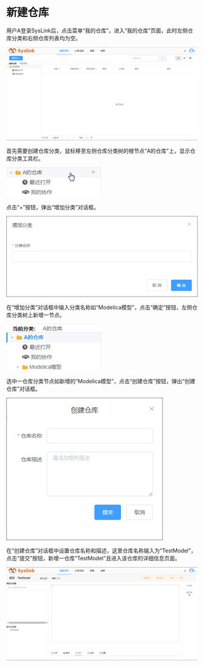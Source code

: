 # 新建仓库

用户A登录SysLink后，点击菜单“我的仓库”，进入“我的仓库”页面，此时左侧仓库分类和右侧仓库列表均为空。

![&#x201D;&#x6211;&#x7684;&#x4ED3;&#x5E93;&#x201C;&#x9875;&#x9762;](../../../.gitbook/assets/xin-jian-cang-ku-1.png)

首先需要创建仓库分类，鼠标移至左侧仓库分类树的根节点“A的仓库”上，显示仓库分类工具栏。

![&#x663E;&#x793A;&#x4ED3;&#x5E93;&#x5206;&#x7C7B;&#x5DE5;&#x5177;&#x680F;](../../../.gitbook/assets/xin-jian-cang-ku-2.png)

点击“+”按钮，弹出“增加分类”对话框。

![&#x201D;&#x589E;&#x52A0;&#x5206;&#x7C7B;&#x201C;&#x5BF9;&#x8BDD;&#x6846;](../../../.gitbook/assets/xin-jian-cang-ku-3.png)

在“增加分类”对话框中输入分类名称如“Modelica模型”，点击“确定”按钮，左侧仓库分类树上新增一节点。

![&#x589E;&#x52A0;&#x5206;&#x7C7B;](../../../.gitbook/assets/xin-jian-cang-ku-4.png)

选中一仓库分类节点如新增的“Modelica模型”，点击“创建仓库”按钮，弹出“创建仓库”对话框。

![&#x201D;&#x521B;&#x5EFA;&#x4ED3;&#x5E93;&#x201C;&#x5BF9;&#x8BDD;&#x6846;](../../../.gitbook/assets/xin-jian-cang-ku-5.png)

在“创建仓库”对话框中设置仓库名称和描述，这里仓库名称输入为“TestModel”，点击“提交”按钮，新增一仓库“TestModel”且进入该仓库的详细信息页面。

![&#x521B;&#x5EFA;&#x4ED3;&#x5E93;](../../../.gitbook/assets/xin-jian-cang-ku-6.png)



